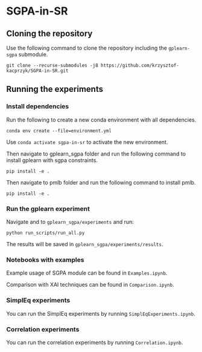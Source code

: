 # SGPA-in-SR

## Cloning the repository

Use the following command to clone the repository including the `gplearn-sgpa` submodule.
```
git clone --recurse-submodules -j8 https://github.com/krzysztof-kacprzyk/SGPA-in-SR.git
```

## Running the experiments

### Install dependencies

Run the following to create a new conda environment with all dependencies.
```
conda env create --file=environment.yml
```

Use `conda activate sgpa-in-sr` to activate the new environment.

Then navigate to gplearn_sgpa folder and run the following command to install gplearn with sgpa constraints.
```
pip install -e .
```

Then navigate to pmlb folder and run the following command to install pmlb.
```
pip install -e .
```

### Run the gplearn experiment

Navigate and to `gplearn_sgpa/experiments` and run:
```
python run_scripts/run_all.py
```

The results will be saved in `gplearn_sgpa/experiments/results`.

### Notebooks with examples

Example usage of SGPA module can be found in `Examples.ipynb`.

Comparison with XAI techniques can be found in `Comparison.ipynb`.

### SimplEq experiments

You can run the SimplEq experiments by running `SimplEqExperiments.ipynb`.

### Correlation experiments

You can run the correlation experiments by running `Correlation.ipynb`.



